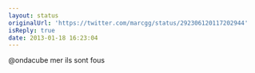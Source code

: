 ```yaml
---
layout: status
originalUrl: 'https://twitter.com/marcgg/status/292306120117202944'
isReply: true
date: 2013-01-18 16:23:04
---
```


@ondacube mer ils sont fous
